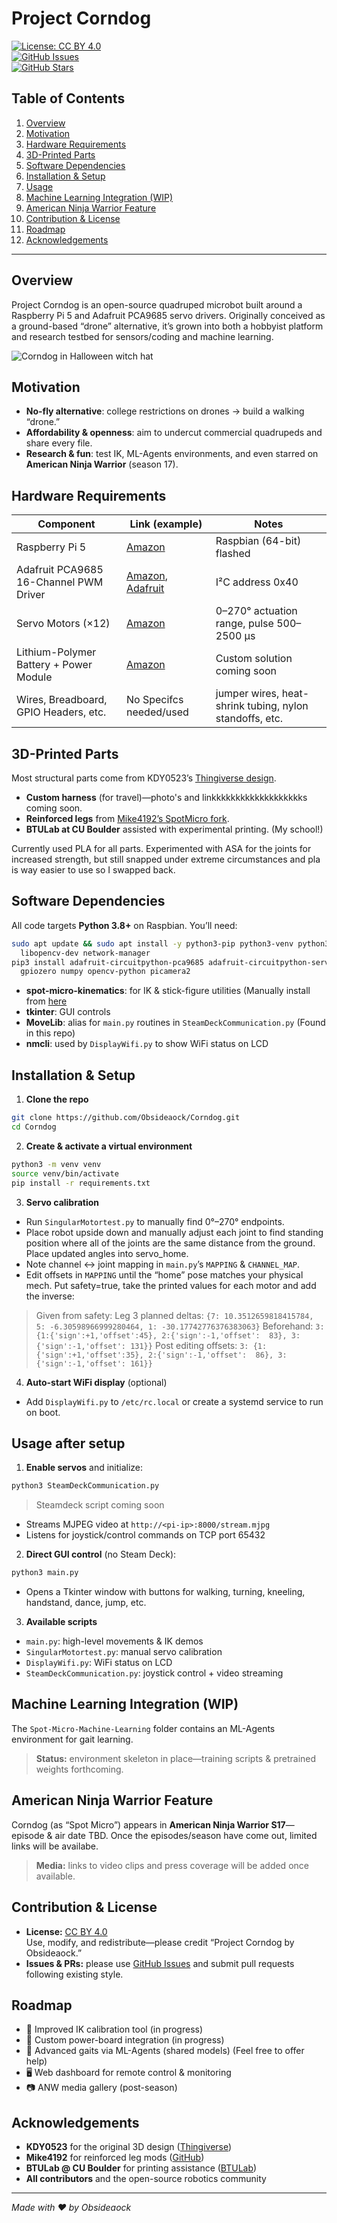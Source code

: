 # Project Corndog

[![License: CC BY 4.0](https://img.shields.io/badge/License-CC%20BY%204.0-lightgrey.svg)](https://creativecommons.org/licenses/by/4.0/)  
[![GitHub Issues](https://img.shields.io/github/issues/Obsideaock/Corndog.svg)](https://github.com/Obsideaock/Corndog/issues)  
[![GitHub Stars](https://img.shields.io/github/stars/Obsideaock/Corndog.svg)](https://github.com/Obsideaock/Corndog/stargazers)

## Table of Contents

1. [Overview](#overview)  
2. [Motivation](#motivation)  
3. [Hardware Requirements](#hardware-requirements)  
4. [3D-Printed Parts](#3d-printed-parts)  
5. [Software Dependencies](#software-dependencies)  
6. [Installation & Setup](#installation--setup)  
7. [Usage](#usage)  
8. [Machine Learning Integration (WIP)](#machine-learning-integration-wip)  
9. [American Ninja Warrior Feature](#american-ninja-warrior-feature)  
10. [Contribution & License](#contribution--license)  
11. [Roadmap](#roadmap)  
12. [Acknowledgements](#acknowledgements)  

---

## Overview
Project Corndog is an open-source quadruped microbot built around a Raspberry Pi 5 and Adafruit PCA9685 servo drivers. Originally conceived as a ground-based “drone” alternative, it’s grown into both a hobbyist platform and research testbed for sensors/coding and machine learning.

![Corndog in Halloween witch hat](/Assets/IMG_4835.jpg)

## Motivation
- **No-fly alternative**: college restrictions on drones → build a walking “drone.”  
- **Affordability & openness**: aim to undercut commercial quadrupeds and share every file.  
- **Research & fun**: test IK, ML-Agents environments, and even starred on **American Ninja Warrior** (season 17).

## Hardware Requirements
| Component                                | Link (example)                                          | Notes                                                         |
|------------------------------------------|---------------------------------------------------------|---------------------------------------------------------------|
| Raspberry Pi 5                           | [Amazon](https://a.co/d/dEzpuJt)                                                | Raspbian (64-bit) flashed                                    |
| Adafruit PCA9685 16-Channel PWM Driver   | [Amazon](https://a.co/d/57Q8URR), [Adafruit](https://www.adafruit.com/product/815)                                    | I²C address 0x40                                              |
| Servo Motors (×12)                       | [Amazon](https://a.co/d/4C4s5K8)                                                | 0–270° actuation range, pulse 500–2500 µs                    |
| Lithium-Polymer Battery + Power Module   | [Amazon](https://a.co/d/3LN6lL5)                                                | Custom solution coming soon                                 |
| Wires, Breadboard, GPIO Headers, etc.    | No Specifcs needed/used                                 | jumper wires, heat-shrink tubing, nylon standoffs, etc.      |

## 3D-Printed Parts
Most structural parts come from KDY0523’s [Thingiverse design](https://www.thingiverse.com/thing:3445283).  
- **Custom harness** (for travel)—photo's and linkkkkkkkkkkkkkkkkkkks coming soon.  
- **Reinforced legs** from [Mike4192’s SpotMicro fork](https://github.com/mike4192/spotMicro).  
- **BTULab at CU Boulder** assisted with experimental printing. (My school!)

Currently used PLA for all parts. Experimented with ASA for the joints for increased strength, but still snapped under extreme circumstances and pla is way easier to use so I swapped back.

## Software Dependencies
All code targets **Python 3.8+** on Raspbian. You’ll need:

```bash
sudo apt update && sudo apt install -y python3-pip python3-venv python3-tk \
  libopencv-dev network-manager
pip3 install adafruit-circuitpython-pca9685 adafruit-circuitpython-servokit \
  gpiozero numpy opencv-python picamera2
```

- **spot-micro-kinematics**: for IK & stick-figure utilities   (Manually install from [here](https://github.com/mike4192/spot_micro_kinematics_python/tree/master) 
- **tkinter**: GUI controls  
- **MoveLib**: alias for `main.py` routines in `SteamDeckCommunication.py`  (Found in this repo)
- **nmcli**: used by `DisplayWifi.py` to show WiFi status on LCD  

## Installation & Setup

1. **Clone the repo**  
```bash
git clone https://github.com/Obsideaock/Corndog.git
cd Corndog
```

2. **Create & activate a virtual environment**  
```bash
python3 -m venv venv
source venv/bin/activate
pip install -r requirements.txt
```

3. **Servo calibration**  
- Run `SingularMotortest.py` to manually find 0°–270° endpoints.
- Place robot upside down and manually adjust each joint to find standing position where all of the joints are the same distance from the ground. Place updated angles into servo_home.
- Note channel ↔ joint mapping in `main.py`’s `MAPPING` & `CHANNEL_MAP`.  
- Edit offsets in `MAPPING` until the “home” pose matches your physical mech. Put safety=true, take the printed values for each motor and add the inverse:
> Given from safety: Leg 3 planned deltas: ```{7: 10.3512659818415784, 5: -6.30598966999280464, 1: -30.17742776376383063}```
> Beforehand: ```3: {1:{'sign':+1,'offset':45}, 2:{'sign':-1,'offset':  83}, 3:{'sign':-1,'offset': 131}}```
> Post editing offsets: ```3: {1:{'sign':+1,'offset':35}, 2:{'sign':-1,'offset':  86}, 3:{'sign':-1,'offset': 161}}```

4. **Auto-start WiFi display** (optional)  
- Add `DisplayWifi.py` to `/etc/rc.local` or create a systemd service to run on boot.


## Usage after setup

1. **Enable servos** and initialize:  
```bash
python3 SteamDeckCommunication.py
```
> Steamdeck script coming soon

- Streams MJPEG video at `http://<pi-ip>:8000/stream.mjpg`  
- Listens for joystick/control commands on TCP port 65432

2. **Direct GUI control** (no Steam Deck):  
```bash
python3 main.py
```

- Opens a Tkinter window with buttons for walking, turning, kneeling, handstand, dance, jump, etc.

3. **Available scripts**  
- `main.py`: high-level movements & IK demos  
- `SingularMotortest.py`: manual servo calibration  
- `DisplayWifi.py`: WiFi status on LCD  
- `SteamDeckCommunication.py`: joystick control + video streaming  

## Machine Learning Integration (WIP)

The `Spot-Micro-Machine-Learning` folder contains an ML-Agents environment for gait learning.  
> **Status:** environment skeleton in place—training scripts & pretrained weights forthcoming.

## American Ninja Warrior Feature

Corndog (as “Spot Micro”) appears in **American Ninja Warrior S17**—episode & air date TBD. Once the episodes/season have come out, limited links will be availabe.
> **Media:** links to video clips and press coverage will be added once available.

## Contribution & License

- **License:** [CC BY 4.0](https://creativecommons.org/licenses/by/4.0/)  
  Use, modify, and redistribute—please credit “Project Corndog by Obsideaock.”  
- **Issues & PRs:** please use [GitHub Issues](https://github.com/Obsideaock/Corndog/issues) and submit pull requests following existing style.

## Roadmap

- 🔧 Improved IK calibration tool (in progress)  
- 🔋 Custom power-board integration  (in progress)
- 🦾 Advanced gaits via ML-Agents (shared models) (Feel free to offer help)
- 🖥️ Web dashboard for remote control & monitoring  
- 📷 ANW media gallery (post-season)

## Acknowledgements

- **KDY0523** for the original 3D design ([Thingiverse](https://www.thingiverse.com/thing:3445283))  
- **Mike4192** for reinforced leg mods ([GitHub](https://github.com/mike4192/spotMicro))  
- **BTULab @ CU Boulder** for printing assistance ([BTULab](https://www.colorado.edu/atlas/btu-lab))
- **All contributors** and the open-source robotics community  

---

*Made with ❤️ by Obsideaock*

